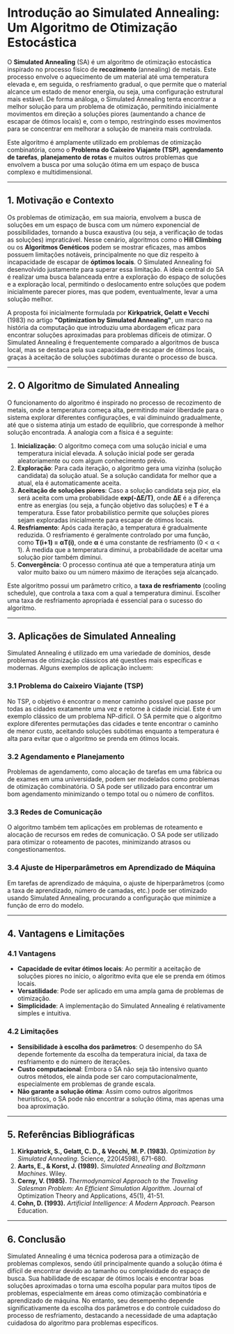 # Introdução ao Simulated Annealing: Um Algoritmo de Otimização Estocástica

O **Simulated Annealing** (SA) é um algoritmo de otimização estocástica inspirado no processo físico de **recozimento** (annealing) de metais. Este processo envolve o aquecimento de um material até uma temperatura elevada e, em seguida, o resfriamento gradual, o que permite que o material alcance um estado de menor energia, ou seja, uma configuração estrutural mais estável. De forma análoga, o Simulated Annealing tenta encontrar a melhor solução para um problema de otimização, permitindo inicialmente movimentos em direção a soluções piores (aumentando a chance de escapar de ótimos locais) e, com o tempo, restringindo esses movimentos para se concentrar em melhorar a solução de maneira mais controlada.

Este algoritmo é amplamente utilizado em problemas de otimização combinatória, como o **Problema do Caixeiro Viajante (TSP)**, **agendamento de tarefas**, **planejamento de rotas** e muitos outros problemas que envolvem a busca por uma solução ótima em um espaço de busca complexo e multidimensional.

---

## **1. Motivação e Contexto**

Os problemas de otimização, em sua maioria, envolvem a busca de soluções em um espaço de busca com um número exponencial de possibilidades, tornando a busca exaustiva (ou seja, a verificação de todas as soluções) impraticável. Nesse cenário, algoritmos como o **Hill Climbing** ou os **Algoritmos Genéticos** podem se mostrar eficazes, mas ambos possuem limitações notáveis, principalmente no que diz respeito à incapacidade de escapar de **óptimos locais**. O Simulated Annealing foi desenvolvido justamente para superar essa limitação. A ideia central do SA é realizar uma busca balanceada entre a exploração do espaço de soluções e a exploração local, permitindo o deslocamento entre soluções que podem inicialmente parecer piores, mas que podem, eventualmente, levar a uma solução melhor.

A proposta foi inicialmente formulada por **Kirkpatrick, Gelatt e Vecchi** (1983) no artigo **"Optimization by Simulated Annealing"**, um marco na história da computação que introduziu uma abordagem eficaz para encontrar soluções aproximadas para problemas difíceis de otimizar. O Simulated Annealing é frequentemente comparado a algoritmos de busca local, mas se destaca pela sua capacidade de escapar de ótimos locais, graças à aceitação de soluções subótimas durante o processo de busca.

---

## **2. O Algoritmo de Simulated Annealing**

O funcionamento do algoritmo é inspirado no processo de recozimento de metais, onde a temperatura começa alta, permitindo maior liberdade para o sistema explorar diferentes configurações, e vai diminuindo gradualmente, até que o sistema atinja um estado de equilíbrio, que corresponde à melhor solução encontrada. A analogia com a física é a seguinte:

1. **Inicialização**: O algoritmo começa com uma solução inicial e uma temperatura inicial elevada. A solução inicial pode ser gerada aleatoriamente ou com algum conhecimento prévio.
2. **Exploração**: Para cada iteração, o algoritmo gera uma vizinha (solução candidata) da solução atual. Se a solução candidata for melhor que a atual, ela é automaticamente aceita.
3. **Aceitação de soluções piores**: Caso a solução candidata seja pior, ela será aceita com uma probabilidade **exp(-ΔE/T)**, onde **ΔE** é a diferença entre as energias (ou seja, a função objetivo das soluções) e **T** é a temperatura. Esse fator probabilístico permite que soluções piores sejam exploradas inicialmente para escapar de ótimos locais.
4. **Resfriamento**: Após cada iteração, a temperatura é gradualmente reduzida. O resfriamento é geralmente controlado por uma função, como **T(i+1) = αT(i)**, onde **α** é uma constante de resfriamento (0 < α < 1). À medida que a temperatura diminui, a probabilidade de aceitar uma solução pior também diminui.
5. **Convergência**: O processo continua até que a temperatura atinja um valor muito baixo ou um número máximo de iterações seja alcançado.

Este algoritmo possui um parâmetro crítico, a **taxa de resfriamento** (cooling schedule), que controla a taxa com a qual a temperatura diminui. Escolher uma taxa de resfriamento apropriada é essencial para o sucesso do algoritmo.

---

## **3. Aplicações de Simulated Annealing**

Simulated Annealing é utilizado em uma variedade de domínios, desde problemas de otimização clássicos até questões mais específicas e modernas. Alguns exemplos de aplicação incluem:

### **3.1 Problema do Caixeiro Viajante (TSP)**
No TSP, o objetivo é encontrar o menor caminho possível que passe por todas as cidades exatamente uma vez e retorne à cidade inicial. Este é um exemplo clássico de um problema NP-difícil. O SA permite que o algoritmo explore diferentes permutações das cidades e tente encontrar o caminho de menor custo, aceitando soluções subótimas enquanto a temperatura é alta para evitar que o algoritmo se prenda em ótimos locais.

### **3.2 Agendamento e Planejamento**
Problemas de agendamento, como alocação de tarefas em uma fábrica ou de exames em uma universidade, podem ser modelados como problemas de otimização combinatória. O SA pode ser utilizado para encontrar um bom agendamento minimizando o tempo total ou o número de conflitos.

### **3.3 Redes de Comunicação**
O algoritmo também tem aplicações em problemas de roteamento e alocação de recursos em redes de comunicação. O SA pode ser utilizado para otimizar o roteamento de pacotes, minimizando atrasos ou congestionamentos.

### **3.4 Ajuste de Hiperparâmetros em Aprendizado de Máquina**
Em tarefas de aprendizado de máquina, o ajuste de hiperparâmetros (como a taxa de aprendizado, número de camadas, etc.) pode ser otimizado usando Simulated Annealing, procurando a configuração que minimize a função de erro do modelo.

---

## **4. Vantagens e Limitações**

### **4.1 Vantagens**
- **Capacidade de evitar ótimos locais**: Ao permitir a aceitação de soluções piores no início, o algoritmo evita que ele se prenda em ótimos locais.
- **Versatilidade**: Pode ser aplicado em uma ampla gama de problemas de otimização.
- **Simplicidade**: A implementação do Simulated Annealing é relativamente simples e intuitiva.

### **4.2 Limitações**
- **Sensibilidade à escolha dos parâmetros**: O desempenho do SA depende fortemente da escolha da temperatura inicial, da taxa de resfriamento e do número de iterações.
- **Custo computacional**: Embora o SA não seja tão intensivo quanto outros métodos, ele ainda pode ser caro computacionalmente, especialmente em problemas de grande escala.
- **Não garante a solução ótima**: Assim como outros algoritmos heurísticos, o SA pode não encontrar a solução ótima, mas apenas uma boa aproximação.

---

## **5. Referências Bibliográficas**

1. **Kirkpatrick, S., Gelatt, C. D., & Vecchi, M. P. (1983).** *Optimization by Simulated Annealing*. Science, 220(4598), 671-680.
2. **Aarts, E., & Korst, J. (1989).** *Simulated Annealing and Boltzmann Machines*. Wiley.
3. **Cerny, V. (1985).** *Thermodynamical Approach to the Traveling Salesman Problem: An Efficient Simulation Algorithm*. Journal of Optimization Theory and Applications, 45(1), 41-51.
4. **Cohn, D. (1993).** *Artificial Intelligence: A Modern Approach*. Pearson Education.

---

## **6. Conclusão**

Simulated Annealing é uma técnica poderosa para a otimização de problemas complexos, sendo útil principalmente quando a solução ótima é difícil de encontrar devido ao tamanho ou complexidade do espaço de busca. Sua habilidade de escapar de ótimos locais e encontrar boas soluções aproximadas o torna uma escolha popular para muitos tipos de problemas, especialmente em áreas como otimização combinatória e aprendizado de máquina. No entanto, seu desempenho depende significativamente da escolha dos parâmetros e do controle cuidadoso do processo de resfriamento, destacando a necessidade de uma adaptação cuidadosa do algoritmo para problemas específicos.